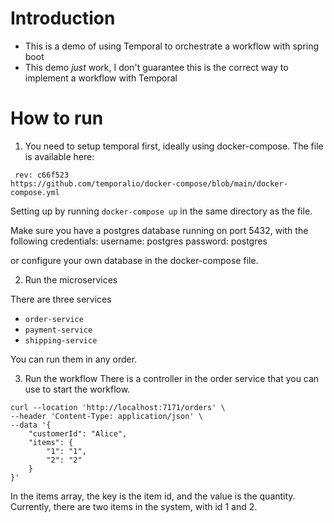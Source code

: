 # Introduction

* This is a demo of using Temporal to orchestrate a workflow with spring boot
* This demo *just* work, I don't guarantee this is the correct way to implement a workflow with Temporal

# How to run

1. You need to setup temporal first, ideally using docker-compose.
   The file is available here:

```
 rev: c66f523
https://github.com/temporalio/docker-compose/blob/main/docker-compose.yml
```

Setting up by running `docker-compose up` in the same directory as the file.

Make sure you have a postgres database running on port 5432, with the following credentials:
username: postgres
password: postgres

or configure your own database in the docker-compose file.

2. Run the microservices

There are three services

- `order-service`
- `payment-service`
- `shipping-service`

You can run them in any order.

3. Run the workflow
   There is a controller in the order service that you can use to start the workflow.

```shell
curl --location 'http://localhost:7171/orders' \
--header 'Content-Type: application/json' \
--data '{
    "customerId": "Alice",
    "items": {
        "1": "1",
        "2": "2"
    }
}'
```

In the items array, the key is the item id, and the value is the quantity.
Currently, there are two items in the system, with id 1 and 2.